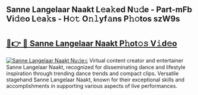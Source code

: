 ## Sanne Langelaar Naakt L𝚎a𝚔ed N𝚞𝚍e - Part-mFb Vi𝚍𝚎o L𝚎a𝚔s - H𝚘𝚝 O𝚗𝚕yf𝚊ns P𝚑𝚘tos szW9s

# <h2><a href="http://kf3cjrp.oniu.top/?m=Sanne+Langelaar+Naakt">🔗👉 🔴 Sanne Langelaar Naakt P𝚑ot𝚘𝚜 V𝚒d𝚎o</a></h2>

[![Sanne Langelaar Naakt Nu𝚍e𝚜](https://i.imgur.com/0qMVB7G.gif)](http://kf3cjrp.oniu.top/?m=Sanne+Langelaar+Naakt)
Virtual content creator and entertainer Sanne Langelaar Naakt, recognized for disseminating dance and lifestyle inspiration through trending dance trends and compact clips. Versatile stagehand Sanne Langelaar Naakt, known for their exceptional skills and accomplishments in supporting various aspects of live performances.  
